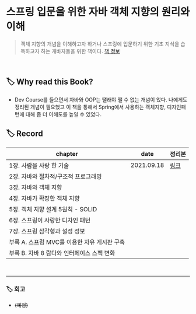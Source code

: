 # 스프링 입문을 위한 자바 객체 지향의 원리와 이해

> 객체 지향의 개념을 이해하고자 하거나 스프링에 입문하기 위한 기초 지식을 습득하고자 하는 개바자들을 위한 책이다.
> [책 정보](http://www.yes24.com/Product/Goods/17350624)

<br/>

## 🏷 Why read this Book?

- Dev Course를 들으면서 자바와 OOP는 땔래야 땔 수 없는 개념이 었다. 나에게도 정리된 개념이 필요했고 이 책을 통해서 Spring에서 사용하는 객체지향, 디자인패턴에 대해 좀 더 이해도를 높일 수 있었다.

## 🏷 Record

| chapter                                      | date       | 정리본                       |
| -------------------------------------------- | ---------- | ---------------------------- |
| 1장. 사람을 사랑 한 기술                     | 2021.09.18 | [링크](./chapter1.README.md) |
| 2장. 자바와 절차적/구조적 프로그래밍         |            |                              |
| 3장. 자바와 객체 지향                        |            |                              |
| 4장. 자바가 확장한 객체 지향                 |            |                              |
| 5장. 객체 지향 설계 5원칙 - SOLID            |            |                              |
| 6장. 스프링이 사랑한 디자인 패턴             |            |                              |
| 7장. 스프링 삼각형과 설정 정보               |            |                              |
| 부록 A. 스프링 MVC를 이용한 자유 게시판 구축 |            |                              |
| 부록 B. 자바 8 람다와 인터페이스 스펙 변화   |            |                              |

<br/>

---

### 🏷 회고

- ~~(예정)~~


